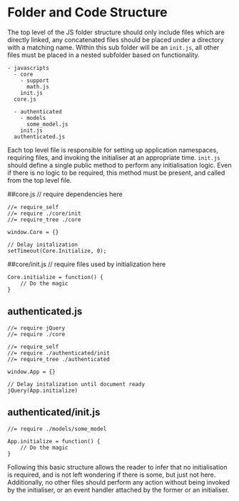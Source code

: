 # Folder and Code Structure

The top level of the JS folder structure should only include files which are directly linked, any concatenated files should be placed under a directory with a matching name. Within this sub folder will be an `init.js`, all other files must be placed in a nested subfolder based on functionality.

    - javascripts
      - core
        - support
          math.js
        init.js
      core.js
      
      - authenticated
        - models
          some_model.js 
        init.js
      authenticated.js

Each top level file is responsible for setting up application namespaces, requiring files, and invoking the initialiser at an appropriate time. `init.js` should define a single public method to perform any initialisation logic. Even if there is no logic to be required, this method must be present, and called from the top level file. 

##core.js
    // require dependencies here
    
    //= require_self 
    //= require ./core/init
    //= require_tree ./core

    window.Core = {}
    
    // Delay initalization
    setTimeout(Core.Initialize, 0);

  
##core/init.js
    // require files used by initialization here

    Core.initialize = function() {
    	// Do the magic
    }
## authenticated.js
    //= require jQuery
    //= require ./core
    
    //= require_self 
    //= require ./authenticated/init
    //= require_tree ./authenticated

    window.App = {}
    
    // Delay initalization until document ready
    jQuery(App.initialize)

## authenticated/init.js
    //= require ./models/some_model

    App.initialize = function() {
    	// Do the magic
    }
    

Following this basic structure allows the reader to infer that no initialisation is required, and is not left wondering if there is some, but just not here. Additionally, no other files should perform any action without being invoked by the initialiser, or an event handler attached by the former or an initialiser.
